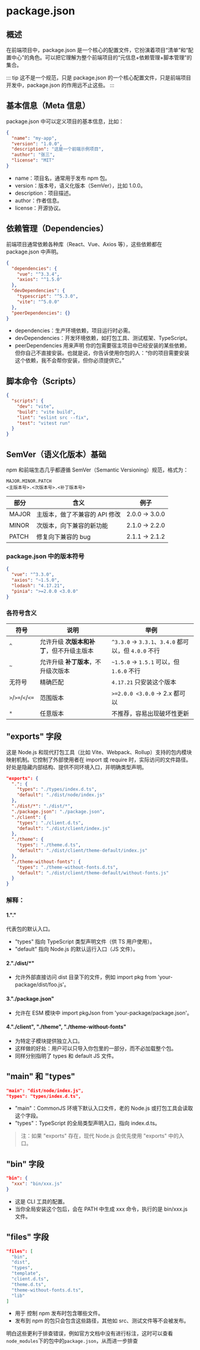 # package.json

## 概述

在前端项目中，package.json 是一个核心的配置文件，它扮演着项目“清单”和“配置中心”的角色。可以把它理解为整个前端项目的“元信息+依赖管理+脚本管理”的集合。

::: tip
这不是一个规范，只是 package.json 的一个核心配置文件，只是前端项目开发中，package.json 的作用远不止这些。
:::

## 基本信息（Meta 信息）

package.json 中可以定义项目的基本信息，比如：

```json
{
  "name": "my-app",
  "version": "1.0.0",
  "description": "这是一个前端示例项目",
  "author": "张三",
  "license": "MIT"
}
```

- name：项目名，通常用于发布 npm 包。
- version：版本号，语义化版本（SemVer），比如 1.0.0。
- description：项目描述。
- author：作者信息。
- license：开源协议。

## 依赖管理（Dependencies）

前端项目通常依赖各种库（React、Vue、Axios 等），这些依赖都在 package.json 中声明。

```json
{
  "dependencies": {
    "vue": "^3.3.4",
    "axios": "^1.5.0"
  },
  "devDependencies": {
    "typescript": "^5.3.0",
    "vite": "^5.0.0"
  },
  "peerDependencies": {}
}
```

- dependencies：生产环境依赖，项目运行时必需。
- devDependencies：开发环境依赖，如打包工具、测试框架、TypeScript。
- peerDependencies 用来声明 你的包需要宿主项目中已经安装的某些依赖，但你自己不直接安装。也就是说，你告诉使用你包的人：“你的项目需要安装这个依赖，我不会帮你安装，但你必须提供它。”

## 脚本命令（Scripts）

```json
{
  "scripts": {
    "dev": "vite",
    "build": "vite build",
    "lint": "eslint src --fix",
    "test": "vitest run"
  }
}
```

## SemVer（语义化版本）基础

npm 和前端生态几乎都遵循 SemVer（Semantic Versioning）规范，格式为：

```
MAJOR.MINOR.PATCH
<主版本号>.<次版本号>.<补丁版本号>
```

| 部分  | 含义                          | 例子          |
| ----- | ----------------------------- | ------------- |
| MAJOR | 主版本，做了不兼容的 API 修改 | 2.0.0 → 3.0.0 |
| MINOR | 次版本，向下兼容的新功能      | 2.1.0 → 2.2.0 |
| PATCH | 修复向下兼容的 bug            | 2.1.1 → 2.1.2 |

### package.json 中的版本符号

```json
{
  "vue": "^3.3.0",
  "axios": "~1.5.0",
  "lodash": "4.17.21",
  "pinia": ">=2.0.0 <3.0.0"
}
```

### 各符号含义

| 符号              | 说明                                      | 举例                                                |
| ----------------- | ----------------------------------------- | --------------------------------------------------- |
| `^`               | 允许升级 **次版本和补丁**，但不升级主版本 | `^3.3.0` → `3.3.1`、`3.4.0` 都可以，但 `4.0.0` 不行 |
| `~`               | 允许升级 **补丁版本**，不升级次版本       | `~1.5.0` → `1.5.1` 可以，但 `1.6.0` 不行            |
| 无符号            | 精确匹配                                  | `4.17.21` 只安装这个版本                            |
| `>`/`>=`/`<`/`<=` | 范围版本                                  | `>=2.0.0 <3.0.0` → 2.x 都可以                       |
| `*`               | 任意版本                                  | 不推荐，容易出现破坏性更新                          |

## "exports" 字段

这是 Node.js 和现代打包工具（比如 Vite、Webpack、Rollup）支持的包内模块映射机制。它控制了外部使用者在 import 或 require 时，实际访问的文件路径。好处是隐藏内部结构、提供不同环境入口，并明确类型声明。

```json
"exports": {
  ".": {
    "types": "./types/index.d.ts",
    "default": "./dist/node/index.js"
  },
  "./dist/*": "./dist/*",
  "./package.json": "./package.json",
  "./client": {
    "types": "./client.d.ts",
    "default": "./dist/client/index.js"
  },
  "./theme": {
    "types": "./theme.d.ts",
    "default": "./dist/client/theme-default/index.js"
  },
  "./theme-without-fonts": {
    "types": "./theme-without-fonts.d.ts",
    "default": "./dist/client/theme-default/without-fonts.js"
  }
}

```

### 解释：

#### 1."."

代表包的默认入口。

- "types" 指向 TypeScript 类型声明文件（供 TS 用户使用）。
- "default" 指向 Node.js 的默认运行入口（JS 文件）。

#### 2."./dist/\*"

- 允许外部直接访问 dist 目录下的文件，例如 import pkg from 'your-package/dist/foo.js'。

#### 3."./package.json"

- 允许在 ESM 模块中 import pkgJson from 'your-package/package.json'。

#### 4."./client", "./theme", "./theme-without-fonts"

- 为特定子模块提供独立入口。
- 这样做的好处：用户可以只导入你包里的一部分，而不必加载整个包。
- 同样分别指明了 types 和 default JS 文件。

## "main" 和 "types"

```json
"main": "dist/node/index.js",
"types": "types/index.d.ts",
```

- "main"：CommonJS 环境下默认入口文件，老的 Node.js 或打包工具会读取这个字段。
- "types"：TypeScript 的全局类型声明入口，指向 index.d.ts。

> 注：如果 "exports" 存在，现代 Node.js 会优先使用 "exports" 中的入口。

## "bin" 字段

```json
"bin": {
  "xxx": "bin/xxx.js"
}
```

- 这是 CLI 工具的配置。
- 当你全局安装这个包后，会在 PATH 中生成 xxx 命令，执行的是 bin/xxx.js 文件。

## "files" 字段

```json
"files": [
  "bin",
  "dist",
  "types",
  "template",
  "client.d.ts",
  "theme.d.ts",
  "theme-without-fonts.d.ts",
  "lib"
]
```

- 用于 控制 npm 发布时包含哪些文件。
- 发布到 npm 的包只会包含这些路径，其他如 src、测试文件等不会被发布。

明白这些更利于排查错误，例如官方文档中没有进行标注，这时可以查看`node_modules`下的包中的`package.json`，从而进一步排查
